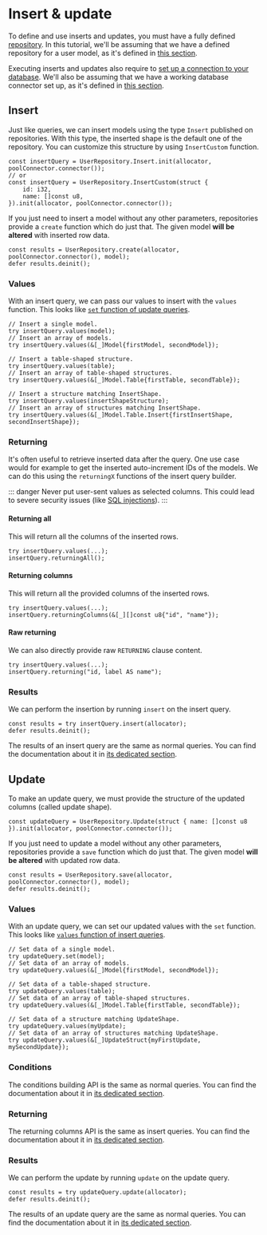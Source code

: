 # Insert & update

To define and use inserts and updates, you must have a fully defined [repository](/docs/repositories). In this tutorial, we'll be assuming that we have a defined repository for a user model, as it's defined in [this section](/docs/repositories.html#define-a-repository).

Executing inserts and updates also require to [set up a connection to your database](/docs/databases). We'll also be assuming that we have a working database connector set up, as it's defined in [this section](/docs/database#pool-connector).

## Insert

Just like queries, we can insert models using the type `Insert` published on repositories. With this type, the inserted shape is the default one of the repository. You can customize this structure by using `InsertCustom` function.

```zig
const insertQuery = UserRepository.Insert.init(allocator, poolConnector.connector());
// or
const insertQuery = UserRepository.InsertCustom(struct {
	id: i32,
	name: []const u8,
}).init(allocator, poolConnector.connector());
```

If you just need to insert a model without any other parameters, repositories provide a `create` function which do just that. The given model **will be altered** with inserted row data.

```zig
const results = UserRepository.create(allocator, poolConnector.connector(), model);
defer results.deinit();
```

### Values

With an insert query, we can pass our values to insert with the `values` function. This looks like [`set` function of update queries](#values-1).

```zig
// Insert a single model.
try insertQuery.values(model);
// Insert an array of models.
try insertQuery.values(&[_]Model{firstModel, secondModel});

// Insert a table-shaped structure.
try insertQuery.values(table);
// Insert an array of table-shaped structures.
try insertQuery.values(&[_]Model.Table{firstTable, secondTable});

// Insert a structure matching InsertShape.
try insertQuery.values(insertShapeStructure);
// Insert an array of structures matching InsertShape.
try insertQuery.values(&[_]Model.Table.Insert{firstInsertShape, secondInsertShape});
```

### Returning

It's often useful to retrieve inserted data after the query. One use case would for example to get the inserted auto-increment IDs of the models. We can do this using the `returningX` functions of the insert query builder.

::: danger
Never put user-sent values as selected columns. This could lead to severe security issues (like [SQL injections](https://en.wikipedia.org/wiki/SQL_injection)).
:::

#### Returning all

This will return all the columns of the inserted rows.

```zig
try insertQuery.values(...);
insertQuery.returningAll();
```

#### Returning columns

This will return all the provided columns of the inserted rows.

```zig
try insertQuery.values(...);
insertQuery.returningColumns(&[_][]const u8{"id", "name"});
```

#### Raw returning

We can also directly provide raw `RETURNING` clause content.

```zig
try insertQuery.values(...);
insertQuery.returning("id, label AS name");
```

### Results

We can perform the insertion by running `insert` on the insert query.

```zig
const results = try insertQuery.insert(allocator);
defer results.deinit();
```

The results of an insert query are the same as normal queries. You can find the documentation about it in [its dedicated section](/docs/queries#results).

## Update

To make an update query, we must provide the structure of the updated columns (called update shape).

```zig
const updateQuery = UserRepository.Update(struct { name: []const u8 }).init(allocator, poolConnector.connector());
```

If you just need to update a model without any other parameters, repositories provide a `save` function which do just that. The given model **will be altered** with updated row data.

```zig
const results = UserRepository.save(allocator, poolConnector.connector(), model);
defer results.deinit();
```

### Values

With an update query, we can set our updated values with the `set` function. This looks like [`values` function of insert queries](#values).

```zig
// Set data of a single model.
try updateQuery.set(model);
// Set data of an array of models.
try updateQuery.values(&[_]Model{firstModel, secondModel});

// Set data of a table-shaped structure.
try updateQuery.values(table);
// Set data of an array of table-shaped structures.
try updateQuery.values(&[_]Model.Table{firstTable, secondTable});

// Set data of a structure matching UpdateShape.
try updateQuery.values(myUpdate);
// Set data of an array of structures matching UpdateShape.
try updateQuery.values(&[_]UpdateStruct{myFirstUpdate, mySecondUpdate});
```

### Conditions

The conditions building API is the same as normal queries. You can find the documentation about it in [its dedicated section](/docs/queries#conditions).

### Returning

The returning columns API is the same as insert queries. You can find the documentation about it in [its dedicated section](#returning).

### Results

We can perform the update by running `update` on the update query.

```zig
const results = try updateQuery.update(allocator);
defer results.deinit();
```

The results of an update query are the same as normal queries. You can find the documentation about it in [its dedicated section](/docs/queries#results).
